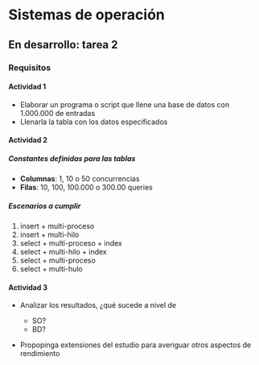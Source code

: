 # Sistemas de operación

## En desarrollo: tarea 2

### Requisitos
#### Actividad 1
* Elaborar un programa o script que llene una base de datos con 1.000.000 de entradas
* Llenarla la tabla con los datos especificados

#### Actividad 2
##### Constantes definidas para las tablas
* **Columnas**: 1, 10 o 50 concurrencias
* **Filas**: 10, 100, 100.000 o 300.00 queries

##### Escenarios a cumplir
1. insert + multi-proceso
2. insert + multi-hilo
3. select + multi-proceso + index
4. select + multi-hilo + index
5. select + multi-proceso
6. select + multi-hulo

#### Actividad 3
* Analizar los resultados, ¿qué sucede a nivel de
  * SO?
  * BD?

* Propopinga extensiones del estudio para averiguar otros aspectos de rendimiento